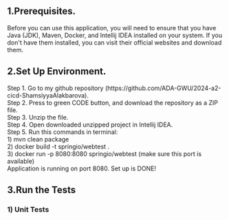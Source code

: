 <h2>1.Prerequisites.</h2>
<p>Before you can use this application, you will need to ensure that you have Java (JDK), Maven, Docker, and Intellij IDEA installed on your system. If you don't have them installed, you can visit their official websites and download them.</p>

<h2>2.Set Up Environment.</h2>
<p>Step 1. Go to my github repository (https://github.com/ADA-GWU/2024-a2-cicd-ShamsiyyaAlakbarova).<br>Step 2. Press to green CODE button, and download the repository as a ZIP file.<br>
Step 3. Unzip the file.<br>
Step 4. Open downloaded unzipped project in Intellij IDEA.<br>
Step 5. Run this commands in terminal:<br>1) mvn clean package<br>2) docker build -t springio/webtest .<br>3) docker run -p 8080:8080 springio/webtest (make sure this port is available)<br>
Application is running on port 8080. Set up is DONE!<br></p>

<h2>3.Run the Tests</h2>
<h3>1) Unit Tests</h3>
<p></p>